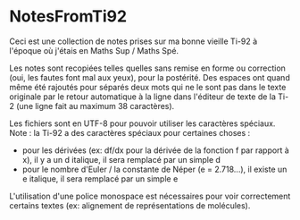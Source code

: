 # NotesFromTi92

Ceci est une collection de notes prises sur ma bonne vieille Ti-92 à l'époque où j'étais en Maths Sup / Maths Spé.

Les notes sont recopiées telles quelles sans remise en forme ou correction (oui, les fautes font mal aux yeux), pour la postérité. Des espaces ont quand même été rajoutés pour séparés deux mots qui ne le sont pas dans le texte originale par le retour automatique à la ligne dans l'éditeur de texte de la Ti-2 (une ligne fait au maximum 38 caractères).

Les fichiers sont en UTF-8 pour pouvoir utiliser les caractères spéciaux.
Note : la Ti-92 a des caractères spéciaux pour certaines choses :
- pour les dérivées (ex: df/dx pour la dérivée de la fonction f par rapport à x), il y a un d italique, il sera remplacé par un simple d
- pour le nombre d'Euler / la constante de Néper (e = 2.718...), il existe un e italique, il sera remplacé par un simple e

L'utilisation d'une police monospace est nécessaires pour voir correctement certains textes (ex: alignement de représentations de molécules).